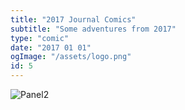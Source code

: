 ```yaml
---
title: "2017 Journal Comics"
subtitle: "Some adventures from 2017"
type: "comic"
date: "2017 01 01"
ogImage: "/assets/logo.png"
id: 5
---
```


![Panel2](../../../images/japan2017/2017-japantravel-12.jpg)